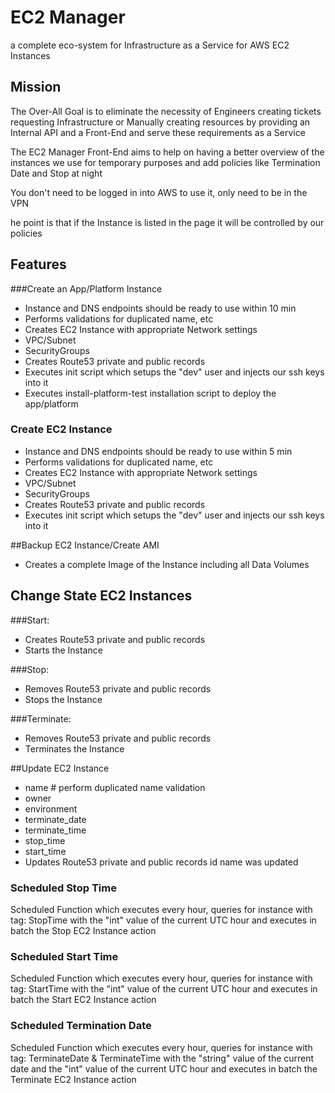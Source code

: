 # EC2 Manager 
a complete eco-system for Infrastructure as a Service for AWS EC2 Instances

## Mission
The Over-All Goal is to eliminate the necessity of Engineers creating tickets requesting Infrastructure or Manually creating resources by providing an Internal API and a Front-End and serve these requirements as a Service

The EC2 Manager Front-End aims to help on having a better overview of the instances we use for temporary purposes and add policies like Termination Date and Stop at night

You don't need to be logged in into AWS to use it, only need to be in the VPN

he point is that if the Instance is listed in the page it will be controlled by our policies


## Features
###Create an App/Platform Instance
- Instance and DNS endpoints should be ready to use within 10 min
- Performs validations for duplicated name, etc
- Creates EC2 Instance with appropriate Network settings
- VPC/Subnet
- SecurityGroups
- Creates Route53 private and public records
- Executes init script which setups the "dev" user and injects our ssh keys into it
- Executes install-platform-test installation script to deploy the app/platform


### Create EC2 Instance
- Instance and DNS endpoints should be ready to use within 5 min
- Performs validations for duplicated name, etc
- Creates EC2 Instance with appropriate Network settings
- VPC/Subnet
- SecurityGroups
- Creates Route53 private and public records
- Executes init script which setups the "dev" user and injects our ssh keys into it

##Backup EC2 Instance/Create AMI 
- Creates a complete Image of the Instance including all Data Volumes


## Change State EC2 Instances
###Start:
- Creates Route53 private and public records
- Starts the Instance

###Stop:
- Removes Route53 private and public records
- Stops the Instance

###Terminate:
- Removes Route53 private and public records
- Terminates the Instance


##Update EC2 Instance
- name # perform duplicated name validation
- owner
- environment
- terminate_date
- terminate_time
- stop_time
- start_time
- Updates Route53 private and public records id name was updated

### Scheduled Stop Time
Scheduled Function which executes every hour, queries for instance with tag: StopTime with the "int" value of the current UTC hour and executes in batch the Stop EC2 Instance action


### Scheduled Start Time
Scheduled Function which executes every hour, queries for instance with tag: StartTime with the "int" value of the current UTC hour and executes in batch the Start EC2 Instance action


### Scheduled Termination Date
Scheduled Function which executes every hour, queries for instance with tag: TerminateDate & TerminateTime with the "string" value of the current date and the "int" value of the current UTC hour and executes in batch the Terminate EC2 Instance action